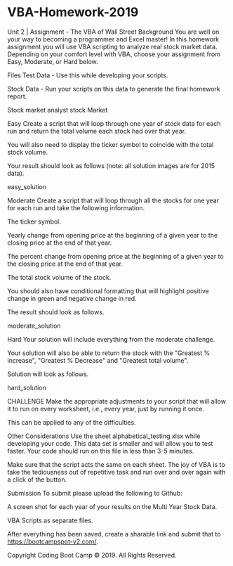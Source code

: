 # VBA-Homework-2019
Unit 2 | Assignment - The VBA of Wall Street
Background
You are well on your way to becoming a programmer and Excel master! In this homework assignment you will use VBA scripting to analyze real stock market data. Depending on your comfort level with VBA, choose your assignment from Easy, Moderate, or Hard below.

Files
Test Data - Use this while developing your scripts.

Stock Data - Run your scripts on this data to generate the final homework report.

Stock market analyst
stock Market

Easy
Create a script that will loop through one year of stock data for each run and return the total volume each stock had over that year.

You will also need to display the ticker symbol to coincide with the total stock volume.

Your result should look as follows (note: all solution images are for 2015 data).

easy_solution

Moderate
Create a script that will loop through all the stocks for one year for each run and take the following information.

The ticker symbol.

Yearly change from opening price at the beginning of a given year to the closing price at the end of that year.

The percent change from opening price at the beginning of a given year to the closing price at the end of that year.

The total stock volume of the stock.

You should also have conditional formatting that will highlight positive change in green and negative change in red.

The result should look as follows.

moderate_solution

Hard
Your solution will include everything from the moderate challenge.

Your solution will also be able to return the stock with the "Greatest % increase", "Greatest % Decrease" and "Greatest total volume".

Solution will look as follows.

hard_solution

CHALLENGE
Make the appropriate adjustments to your script that will allow it to run on every worksheet, i.e., every year, just by running it once.

This can be applied to any of the difficulties.

Other Considerations
Use the sheet alphabetical_testing.xlsx while developing your code. This data set is smaller and will allow you to test faster. Your code should run on this file in less than 3-5 minutes.

Make sure that the script acts the same on each sheet. The joy of VBA is to take the tediousness out of repetitive task and run over and over again with a click of the button.

Submission
To submit please upload the following to Github:

A screen shot for each year of your results on the Multi Year Stock Data.

VBA Scripts as separate files.

After everything has been saved, create a sharable link and submit that to https://bootcampspot-v2.com/.

Copyright
Coding Boot Camp © 2019. All Rights Reserved.
